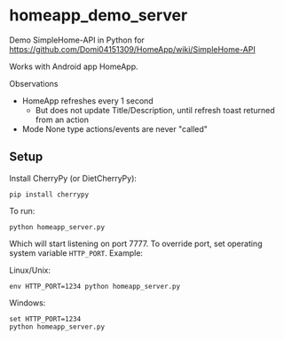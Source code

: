 # homeapp_demo_server

Demo SimpleHome-API in Python for https://github.com/Domi04151309/HomeApp/wiki/SimpleHome-API

Works with Android app HomeApp.

Observations

  * HomeApp refreshes every 1 second
      * But does not update Title/Description, until refresh toast returned from an action
  * Mode None type actions/events are never "called"
  
## Setup

Install CherryPy (or DietCherryPy):

    pip install cherrypy

To run:

    python homeapp_server.py

Which will start listening on port 7777.
To override port, set operating system variable `HTTP_PORT`.
Example:

Linux/Unix:

    env HTTP_PORT=1234 python homeapp_server.py

Windows:

    set HTTP_PORT=1234
    python homeapp_server.py
